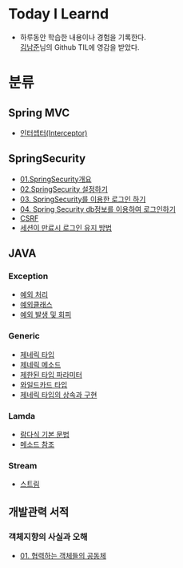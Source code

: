# Today I Learnd
* 하루동안 학습한 내용이나 경험을 기록한다.   
[김남준](https://github.com/namjunemy/TIL)님의 Github TIL에 영감을 받았다.

# 분류
## Spring MVC
* [인터셉터(Interceptor)](https://github.com/JooHyukGallagher/TIL/blob/master/Spring%20MVC/Interceptor.md)
## SpringSecurity
* [01.SpringSecurity개요](https://github.com/JooHyukGallagher/TIL/blob/master/SpringSecurity/01.%20SpringSecurity%20%EA%B0%9C%EC%9A%94.md)
* [02.SpringSecurity 설정하기](https://github.com/JooHyukGallagher/TIL/blob/master/SpringSecurity/02.%20SpringSecurity%20%EC%84%A4%EC%A0%95%ED%95%98%EA%B8%B0.md)
* [03. SpringSecurity를 이용한 로그인 하기](https://github.com/JooHyukGallagher/TIL/blob/master/SpringSecurity/03.%20Spring%20Security%EB%A5%BC%20%EC%9D%B4%EC%9A%A9%ED%95%9C%20%EB%A1%9C%EA%B7%B8%EC%9D%B8%20%ED%95%98%EA%B8%B0.md)
* [04. Spring Security db정보를 이용하여 로그인하기](https://github.com/JooHyukGallagher/TIL/blob/master/SpringSecurity/04.%20Spring%20Security%20db%EC%A0%95%EB%B3%B4%EB%A5%BC%20%EC%9D%B4%EC%9A%A9%ED%95%98%EC%97%AC%20%EB%A1%9C%EA%B7%B8%EC%9D%B8%ED%95%98%EA%B8%B0.md)
* [CSRF](https://github.com/JooHyukGallagher/TIL/blob/master/SpringSecurity/CSRF.md)
* [세션이 만료시 로그인 유지 방법](https://github.com/JooHyukGallagher/TIL/blob/master/SpringSecurity/Improved%20Persistent%20Login%20Cookie%20Best%20Practice.md)

## JAVA
### Exception
* [예외 처리](https://github.com/JooHyukGallagher/TIL/blob/master/Java/Exception/%EC%98%88%EC%99%B8%EC%B2%98%EB%A6%AC.md)
* [예외클래스](https://github.com/JooHyukGallagher/TIL/blob/master/Java/Exception/%EC%98%88%EC%99%B8%20%ED%81%B4%EB%9E%98%EC%8A%A4.md)
* [예외 발생 및 회피](https://github.com/JooHyukGallagher/TIL/blob/master/Java/Exception/%EC%98%88%EC%99%B8%20%EB%B0%9C%EC%83%9D%20%EB%B0%8F%20%ED%9A%8C%ED%94%BC.md)
### Generic
* [제네릭 타입](https://github.com/JooHyukGallagher/TIL/blob/master/Java/Generic/%EC%A0%9C%EB%84%A4%EB%A6%AD%20%ED%83%80%EC%9E%85.md)
* [제네릭 메소드](https://github.com/JooHyukGallagher/TIL/blob/master/Java/Generic/%EC%A0%9C%EB%84%A4%EB%A6%AD%20%EB%A9%94%EC%86%8C%EB%93%9C.md)
* [제한된 타입 파라미터](https://github.com/JooHyukGallagher/TIL/blob/master/Java/Generic/%EC%A0%9C%ED%95%9C%EB%90%9C%20%ED%83%80%EC%9E%85%20%ED%8C%8C%EB%9D%BC%EB%AF%B8%ED%84%B0.md)
* [와일드카드 타입](https://github.com/JooHyukGallagher/TIL/blob/master/Java/Generic/%EC%99%80%EC%9D%BC%EB%93%9C%EC%B9%B4%EB%93%9C%20%ED%83%80%EC%9E%85.md)
* [제네릭 타입의 상속과 구현](https://github.com/JooHyukGallagher/TIL/blob/master/Java/Generic/%EC%A0%9C%EB%84%A4%EB%A6%AD%20%ED%83%80%EC%9E%85%EC%9D%98%20%EC%83%81%EC%86%8D%EA%B3%BC%20%EA%B5%AC%ED%98%84.md)
### Lamda
* [람다식 기본 문법](https://github.com/JooHyukGallagher/TIL/blob/master/Java/Lamda/%EB%9E%8C%EB%8B%A4%EC%8B%9D%20%EA%B8%B0%EB%B3%B8%20%EB%AC%B8%EB%B2%95.md)
* [메소드 참조](https://github.com/JooHyukGallagher/TIL/blob/master/Java/Lamda/%EB%A9%94%EC%86%8C%EB%93%9C%20%EC%B0%B8%EC%A1%B0.md)
### Stream
* [스트림](https://github.com/JooHyukGallagher/TIL/blob/master/Java/Stream/%EC%8A%A4%ED%8A%B8%EB%A6%BC.md)
## 개발관력 서적
### 객체지향의 사실과 오해
* [01. 협력하는 객체들의 공동체](https://github.com/JooHyukGallagher/TIL/blob/master/books/The%20Essence%20of%20Object-Orientation/Chapter01.md)